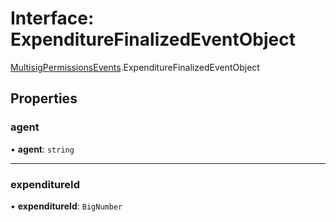 # Interface: ExpenditureFinalizedEventObject

[MultisigPermissionsEvents](../modules/MultisigPermissionsEvents.md).ExpenditureFinalizedEventObject

## Properties

### agent

• **agent**: `string`

___

### expenditureId

• **expenditureId**: `BigNumber`
